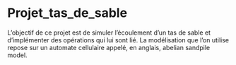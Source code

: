 # Projet_tas_de_sable
L’objectif de ce projet est de simuler l’écoulement d’un tas de sable et d’implémenter des opérations qui lui sont lié. La modélisation que l’on utilise repose sur un automate cellulaire appelé, en anglais, abelian sandpile model.

